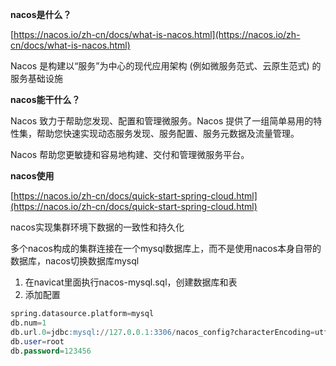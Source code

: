**nacos是什么？**

[https://nacos.io/zh-cn/docs/what-is-nacos.html](https://nacos.io/zh-cn/docs/what-is-nacos.html)

 Nacos 是构建以“服务”为中心的现代应用架构 (例如微服务范式、云原生范式) 的服务基础设施

**nacos能干什么？**

Nacos 致力于帮助您发现、配置和管理微服务。Nacos 提供了一组简单易用的特性集，帮助您快速实现动态服务发现、服务配置、服务元数据及流量管理。

Nacos 帮助您更敏捷和容易地构建、交付和管理微服务平台。

**nacos使用**

[https://nacos.io/zh-cn/docs/quick-start-spring-cloud.html](https://nacos.io/zh-cn/docs/quick-start-spring-cloud.html)

nacos实现集群环境下数据的一致性和持久化

多个nacos构成的集群连接在一个mysql数据库上，而不是使用nacos本身自带的数据库，nacos切换数据库mysql

1. 在navicat里面执行nacos-mysql.sql，创建数据库和表
2. 添加配置

```sql
spring.datasource.platform=mysql
db.num=1
db.url.0=jdbc:mysql://127.0.0.1:3306/nacos_config?characterEncoding=utf8&connectTimeout=1000&socketTimeout=3000&autoReconnect=true&useUnicode=true&useSSL=false&serverTimezone=UTC
db.user=root
db.password=123456
```


